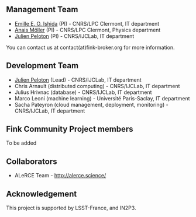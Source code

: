 ## Management Team

- [Emille E. O. Ishida](https://www.emilleishida.com/) (PI) - CNRS/LPC Clermont, IT department
- [Anais Möller](https://www.mso.anu.edu.au/~anais/index.html) (PI) - CNRS/LPC Clermont, Physics department
- [Julien Peloton](https://github.com/JulienPeloton) (PI) - CNRS/IJCLab, IT department

You can contact us at contact(at)fink-broker.org for more information.

## Development Team

- [Julien Peloton](https://github.com/JulienPeloton) (Lead) - CNRS/IJCLab, IT department
- Chris Arnault (distributed computing) - CNRS/IJCLab, IT department
- Julius Hrivnac (database) - CNRS/IJCLab, IT department
- Marco Leoni (machine learning) - Université Paris-Saclay, IT department
- Sacha Pateyron (cloud management, deployment, monitoring) - CNRS/IJCLab, IT department

## Fink Community Project members

To be added

## Collaborators

- ALeRCE Team - http://alerce.science/

## Acknowledgement

This project is supported by LSST-France, and IN2P3.
